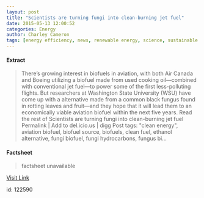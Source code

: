 ```yaml
---
layout: post
title: "Scientists are turning fungi into clean-burning jet fuel"
date: 2015-05-13 12:00:52
categories: Energy
author: Charley Cameron
tags: [energy efficiency, news, renewable energy, science, sustainable materials, clean energy, aviation biofuel, biofuel source, biofuels, clean fuel, ethanol alternative, fungi biofuel, fungi hydrocarbons, fungus biofuel, jetfuel, plane biofuel, washington state university]
---
```



#### Extract
>There&#8217;s growing interest in biofuels in aviation, with both Air Canada and Boeing utilizing a biofuel made from used cooking oil—combined with conventional jet fuel—to power some of the first less-polluting flights. But researchers at Washington State University (WSU) have come up with a alternative made from a common black fungus found in rotting leaves and fruit—and they hope that it will lead them to an economically viable aviation biofuel within the next five years. Read the rest of Scientists are turning fungi into clean-burning jet fuel Permalink | Add to del.icio.us | digg Post tags: "clean energy", aviation biofuel, biofuel source, biofuels, clean fuel, ethanol alternative, fungi biofuel, fungi hydrocarbons, fungus bi...

#### Factsheet
>factsheet unavailable

[Visit Link](http://inhabitat.com/scientists-have-turned-common-fungus-into-jet-fuel/)

id:  122590


